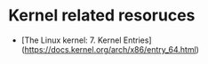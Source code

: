 # Kernel related resoruces
 * [The Linux kernel: 7. Kernel Entries] (https://docs.kernel.org/arch/x86/entry_64.html) 
